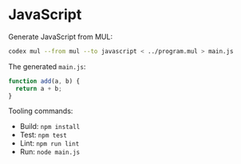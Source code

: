# JavaScript

Generate JavaScript from MUL:

```bash
codex mul --from mul --to javascript < ../program.mul > main.js
```

The generated `main.js`:

```javascript
function add(a, b) {
  return a + b;
}
```

Tooling commands:

- Build: `npm install`
- Test: `npm test`
- Lint: `npm run lint`
- Run: `node main.js`

